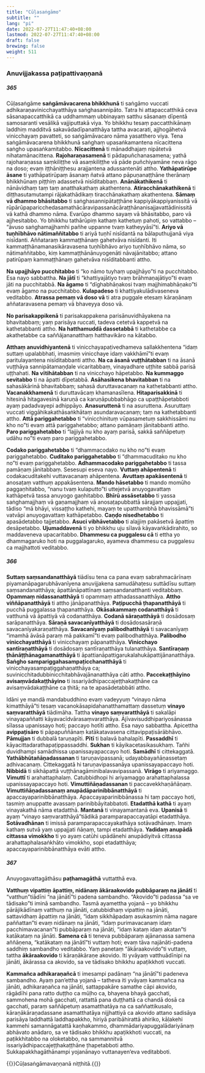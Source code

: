```yaml
---
title: "Cūḷasaṅgāmo"
subtitle: ""
lang: "pi"
date: 2022-07-27T11:47:40+08:00
lastmod: 2022-07-27T11:47:40+08:00
draft: false
brewing: false
weight: 511
---
```


### Anuvijjakassa paṭipattivaṇṇanā

##### 365

Cūḷasaṅgāme **saṅgāmāvacarena bhikkhunā** ti saṅgāmo vuccati adhikaraṇavinicchayatthāya saṅghasannipāto. Tatra hi attapaccatthikā ceva sāsanapaccatthikā ca uddhammaṃ ubbinayaṃ satthu sāsanaṃ dīpentā samosaranti vesālikā vajjiputtakā viya. Yo bhikkhu tesaṃ paccatthikānaṃ laddhiṃ madditvā sakavādadīpanatthāya tattha avacarati, ajjhogāhetvā vinicchayaṃ pavatteti, so saṅgāmāvacaro nāma yasatthero viya. Tena saṅgāmāvacarena bhikkhunā saṅghaṃ upasaṅkamantena nīcacittena saṅgho upasaṅkamitabbo. **Nīcacittenā** ti mānaddhajaṃ nipātetvā nihatamānacittena. **Rajoharaṇasamenā** ti pādapuñchanasamena; yathā rajoharaṇassa saṃkiliṭṭhe vā asaṃkiliṭṭhe vā pāde puñchiyamāne neva rāgo na doso; evaṃ iṭṭhāniṭṭhesu arajjantena adussantenāti attho. **Yathāpatirūpe āsane** ti yathāpatirūpaṃ āsanaṃ ñatvā attano pāpuṇanaṭṭhāne therānaṃ bhikkhūnaṃ piṭṭhiṃ adassetvā nisīditabbaṃ. **Anānākathikenā** ti nānāvidhaṃ taṃ taṃ anatthakathaṃ akathentena. **Atiracchānakathikenā** ti diṭṭhasutamutampi rājakathādikaṃ tiracchānakathaṃ akathentena. **Sāmaṃ vā dhammo bhāsitabbo** ti saṅghasannipātaṭṭhāne kappiyākappiyanissitā vā rūpārūpaparicchedasamathācāravipassanācāraṭṭhānanisajjavattādinissitā vā kathā dhammo nāma. Evarūpo dhammo sayaṃ vā bhāsitabbo, paro vā ajjhesitabbo. Yo bhikkhu tathārūpiṃ kathaṃ kathetuṃ pahoti, so vattabbo – “āvuso saṅghamajjhamhi pañhe uppanne tvaṃ katheyyāsī”ti. **Ariyo vā tuṇhībhāvo nātimaññitabbo** ti ariyā tuṇhī nisīdantā na bālaputhujjanā viya nisīdanti. Aññataraṃ kammaṭṭhānaṃ gahetvāva nisīdanti. Iti kammaṭṭhānamanasikāravasena tuṇhībhāvo ariyo tuṇhībhāvo nāma, so nātimaññitabbo, kiṃ kammaṭṭhānānuyogenāti nāvajānitabbo; attano patirūpaṃ kammaṭṭhānaṃ gahetvāva nisīditabbanti attho.

**Na upajjhāyo pucchitabbo** ti “ko nāmo tuyhaṃ upajjhāyo”ti na pucchitabbo. Esa nayo sabbattha. **Na jātī** ti “khattiyajātiyo tvaṃ brāhmaṇajātiyo”ti evaṃ jāti na pucchitabbā. **Na āgamo** ti “dīghabhāṇakosi tvaṃ majjhimabhāṇako”ti evaṃ āgamo na pucchitabbo. **Kulapadeso** ti khattiyakulādivaseneva veditabbo. **Atrassa pemaṃ vā doso vā** ti atra puggale etesaṃ kāraṇānaṃ aññataravasena pemaṃ vā bhaveyya doso vā.

**No parisakappikenā** ti parisakappakena parisānuvidhāyakena na bhavitabbaṃ; yaṃ parisāya ruccati, tadeva cetetvā kappetvā na kathetabbanti attho. **Na hatthamuddā dassetabbā** ti kathetabbe ca akathetabbe ca saññājananatthaṃ hatthavikāro na kātabbo.

**Atthaṃ anuvidhiyantenā** ti vinicchayapaṭivedhameva sallakkhentena “idaṃ suttaṃ upalabbhati, imasmiṃ vinicchaye idaṃ vakkhāmī”ti evaṃ paritulayantena nisīditabbanti attho. **Na ca āsanā vuṭṭhātabban** ti na āsanā vuṭṭhāya sannipātamaṇḍale vicaritabbaṃ, vinayadhare uṭṭhite sabbā parisā uṭṭhahati. **Na vītihātabban** ti na vinicchayo hāpetabbo. **Na kummaggo sevitabbo** ti na āpatti dīpetabbā. **Asāhasikena bhavitabban** ti na sahasākārinā bhavitabbaṃ; sahasā duruttavacanaṃ na kathetabbanti attho. **Vacanakkhamenā** ti duruttavācaṃ khamanasīlena. **Hitaparisakkinā** ti hitesinā hitagavesinā karuṇā ca karuṇāpubbabhāgo ca upaṭṭhāpetabboti ayaṃ padadvayepi adhippāyo. **Anasuruttenā** ti na asuruttena. Asuruttaṃ vuccati viggāhikakathāsaṅkhātaṃ asundaravacanaṃ; taṃ na kathetabbanti attho. **Attā pariggahetabbo** ti “vinicchinituṃ vūpasametuṃ sakkhissāmi nu kho no”ti evaṃ attā pariggahetabbo; attano pamāṇaṃ jānitabbanti attho. **Paro pariggahetabbo** ti “lajjiyā nu kho ayaṃ parisā, sakkā saññāpetuṃ udāhu no”ti evaṃ paro pariggahetabbo.

**Codako pariggahetabbo** ti “dhammacodako nu kho no”ti evaṃ pariggahetabbo. **Cuditako pariggahetabbo** ti “dhammacuditako nu kho no”ti evaṃ pariggahetabbo. **Adhammacodako pariggahetabbo** ti tassa pamāṇaṃ jānitabbaṃ. Sesesupi eseva nayo. **Vuttaṃ ahāpentenā** ti codakacuditakehi vuttavacanaṃ ahāpentena. **Avuttaṃ apakāsentenā** ti anosaṭaṃ vatthuṃ appakāsentena. **Mando hāsetabbo** ti mando momūho paggaṇhitabbo, “nanu tvaṃ kulaputto”ti uttejetvā anuyogavattaṃ kathāpetvā tassa anuyogo gaṇhitabbo. **Bhīrū assāsetabbo** ti yassa saṅghamajjhaṃ vā gaṇamajjhaṃ vā anosaṭapubbattā sārajjaṃ uppajjati, tādiso “mā bhāyi, vissaṭṭho kathehi, mayaṃ te upatthambhā bhavissāmā”ti vatvāpi anuyogavattaṃ kathāpetabbo. **Caṇḍo nisedhetabbo** ti apasādetabbo tajjetabbo. **Asuci vibhāvetabbo** ti alajjiṃ pakāsetvā āpattiṃ desāpetabbo. **Ujumaddavenā** ti yo bhikkhu uju sīlavā kāyavaṅkādirahito, so maddaveneva upacaritabbo. **Dhammesu ca puggalesu cā** ti ettha yo dhammagaruko hoti na puggalagaruko, ayameva dhammesu ca puggalesu ca majjhattoti veditabbo.

##### 366

**Suttaṃ saṃsandanatthāyā** tiādīsu tena ca pana evaṃ sabrahmacārīnaṃ piyamanāpagarubhāvanīyena anuvijjakena samudāhaṭesu suttādīsu suttaṃ saṃsandanatthāya; āpattānāpattīnaṃ saṃsandanatthanti veditabbaṃ. **Opammaṃ nidassanatthāyā** ti opammaṃ atthadassanatthāya. **Attho viññāpanatthāyā** ti attho jānāpanatthāya. **Paṭipucchā ṭhapanatthāyā** ti pucchā puggalassa ṭhapanatthāya. **Okāsakammaṃ codanatthāyā** ti vatthunā vā āpattiyā vā codanatthāya. **Codanā sāraṇatthāyā** ti dosādosaṃ sarāpanatthāya. **Sāraṇā savacanīyatthāyā** ti dosādosasāraṇā savacanīyakaraṇatthāya. **Savacanīyaṃ palibodhatthāyā** ti savacanīyaṃ “imamhā āvāsā paraṃ mā pakkamī”ti evaṃ palibodhatthāya. **Palibodho vinicchayatthāyā** ti vinicchayaṃ pāpanatthāya. **Vinicchayo santīraṇatthāyā** ti dosādosaṃ santīraṇatthāya tulanatthāya. **Santīraṇaṃ ṭhānāṭṭhānagamanatthāyā** ti āpattianāpattigarukalahukāpattijānanatthāya. **Saṅgho sampariggahasampaṭicchanatthāyā** ti vinicchayasampaṭiggahaṇatthāya ca; suvinicchitadubbinicchitabhāvajānanatthāya cāti attho. **Paccekaṭṭhāyino avisaṃvādakaṭṭhāyino** ti issariyādhipaccajeṭṭhakaṭṭhāne ca avisaṃvādakaṭṭhāne ca ṭhitā; na te apasādetabbāti attho.

Idāni ye mandā mandabuddhino evaṃ vadeyyuṃ “vinayo nāma kimatthāyā”ti tesaṃ vacanokāsapidahanatthamattaṃ dassetuṃ **vinayo saṃvaratthāyā** tiādimāha. Tattha **vinayo saṃvaratthāyā** ti sakalāpi vinayapaññatti kāyavacīdvārasaṃvaratthāya. Ājīvavisuddhipariyosānassa sīlassa upanissayo hoti; paccayo hotīti attho. Esa nayo sabbattha. Apicettha **avippaṭisāro** ti pāpapuññānaṃ katākatavasena cittavippaṭisārābhāvo. **Pāmujjan** ti dubbalā taruṇapīti. **Pītī** ti balavā bahalapīti. **Passaddhī** ti kāyacittadarathapaṭippassaddhi. **Sukhan** ti kāyikacetasikasukhaṃ. Tañhi duvidhampi samādhissa upanissayapaccayo hoti. **Samādhī** ti cittekaggatā. **Yathābhūtañāṇadassanan** ti taruṇavipassanā; udayabbayañāṇassetaṃ adhivacanaṃ. Cittekaggatā hi taruṇavipassanāya upanissayapaccayo hoti. **Nibbidā** ti sikhāpattā vuṭṭhānagāminibalavavipassanā. **Virāgo** ti ariyamaggo. **Vimuttī** ti arahattaphalaṃ. Catubbidhopi hi ariyamaggo arahattaphalassa upanissayapaccayo hoti. **Vimuttiñāṇadassanan** ti paccavekkhaṇāñāṇaṃ. **Vimuttiñāṇadassanaṃ anupādāparinibbānatthāyā** ti apaccayaparinibbānatthāya. Apaccayaparinibbānassa hi taṃ paccayo hoti, tasmiṃ anuppatte avassaṃ parinibbāyitabbatoti. **Etadatthā kathā** ti ayaṃ vinayakathā nāma etadatthā. **Mantanā** ti vinayamantanā eva. **Upanisā** ti ayaṃ “vinayo saṃvaratthāyā”tiādikā paramparapaccayatāpi etadatthāya. **Sotāvadhānan** ti imissā paramparapaccayakathāya sotāvadhānaṃ. Imaṃ kathaṃ sutvā yaṃ uppajjati ñāṇaṃ, tampi etadatthāya. **Yadidaṃ anupādā cittassa vimokkho** ti yo ayaṃ catūhi upādānehi anupādiyitvā cittassa arahattaphalasaṅkhāto vimokkho, sopi etadatthāya; apaccayaparinibbānatthāya evāti attho.

##### 367

Anuyogavattagāthāsu **paṭhamagāthā** vuttatthā eva.

**Vatthuṃ vipattiṃ āpattiṃ, nidānaṃ ākāraakovido pubbāparaṃ na jānātī** ti “vatthun”tiādīni “na jānātī”ti padena sambandho. “Akovido”ti padassa “sa ve tādisako”ti iminā sambandho. Tasmā ayamettha yojanā – yo bhikkhu pārājikādīnaṃ vatthuṃ na jānāti, catubbidhaṃ vipattiṃ na jānāti, sattavidhaṃ āpattiṃ na jānāti, “idaṃ sikkhāpadaṃ asukasmiṃ nāma nagare paññattan”ti evaṃ nidānaṃ na jānāti, “idaṃ purimavacanaṃ idaṃ pacchimavacanan”ti pubbāparaṃ na jānāti, “idaṃ kataṃ idaṃ akatan”ti katākataṃ na jānāti. **Samena cā** ti teneva pubbāparaṃ ajānanassa samena aññāṇena, “katākataṃ na jānātī”ti vuttaṃ hoti; evaṃ tāva najānāti-padena saddhiṃ sambandho veditabbo. Yaṃ panetaṃ “ākāraakovido”ti vuttaṃ, tattha **ākāraakovido** ti kāraṇākāraṇe akovido. Iti yvāyaṃ vatthuādīnipi na jānāti, ākārassa ca akovido, sa ve tādisako bhikkhu apaṭikkhoti vuccati.

**Kammañca adhikaraṇañcā** ti imesampi padānaṃ “na jānātī”ti padeneva sambandho. Ayaṃ pan’ettha yojanā – tatheva iti yvāyaṃ kammañca na jānāti, adhikaraṇañca na jānāti, sattappakāre samathe cāpi akovido, rāgādīhi pana ratto duṭṭho ca mūḷho ca, bhayena bhayā gacchati, sammohena mohā gacchati, rattattā pana duṭṭhattā ca chandā dosā ca gacchati, paraṃ saññāpetuṃ asamatthatāya na ca saññattikusalo, kāraṇākāraṇadassane asamatthatāya nijjhattiyā ca akovido attano sadisāya parisāya laddhattā laddhapakkho, hiriyā paribāhirattā ahiriko, kāḷakehi kammehi samannāgatattā kaṇhakammo, dhammādariyapuggalādariyānaṃ abhāvato anādaro, sa ve tādisako bhikkhu apaṭikkhoti vuccati, na paṭikkhitabbo na oloketabbo, na sammannitvā issariyādhipaccajeṭṭhakaṭṭhāne ṭhapetabboti attho. Sukkapakkhagāthānampi yojanānayo vuttanayen’eva veditabboti.

{{<eof>}}Cūḷasaṅgāmavaṇṇanā niṭṭhitā.{{</eof>}}